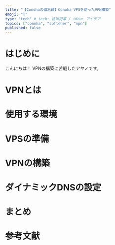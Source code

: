 ```yaml
---
title: "【Conohaの備忘録】Conoha VPSを使ったVPN構築"
emoji: "📓"
type: "tech" # tech: 技術記事 / idea: アイデア
topics: ["conoha", "softeher", "vpn"]
published: false
---
```

# はじめに
こんにちは！
VPNの構築に苦戦したアヤノです。

# VPNとは

# 使用する環境

# VPSの準備

# VPNの構築

# ダイナミックDNSの設定

# まとめ

# 参考文献